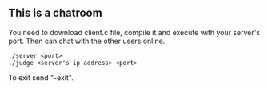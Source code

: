 ## This is a chatroom
You need to download client.c file, compile it and execute with your server's port.
Then can chat with the other users online.
```
./server <port>
./judge <server's ip-address> <port>
```
To exit send "-exit".
